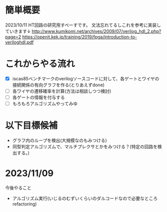 # 簡単概要
2023/10/11
HT回路の研究用すぺーすです。
文法忘れてるしこれを参考に実装していきます↓
http://www.kumikomi.net/archives/2009/07/verilog_hdl_2.php?page=2
https://openit.kek.jp/training/2019/fpga/introduction-to-veriloghdl.pdf

# これからやる流れ
- [x] iscas85ベンチマークのverilogソースコードに対して、各ゲートとワイヤの接続関係の有向グラフを作る(とりあえずdone)
- [ ] 各ワイヤの遷移確率を計算(方法は相談しつつ検討)
- [ ] 各ゲートの情報を付与する
- [ ] もろもろアルゴリズムやってみゆ

# 以下目標候補
- グラフ内のループを検出(大規模なのもみつける)
- 同型判定アルゴリズムで、マルチプレクサとかをみつける？(特定の回路を検出する。)

# 2023/11/09
今後やること
- アルゴリズム実行(いじるのむずいくらいのダルコードなので必要なところrefactoring)
